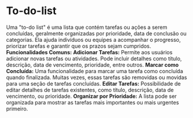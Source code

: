 # To-do-list
Uma "to-do list" é uma lista que contém tarefas ou ações a serem concluídas, geralmente organizadas por prioridade, data de conclusão ou categorias. Ela ajuda indivíduos ou equipes a acompanhar o progresso, priorizar tarefas e garantir que os prazos sejam cumpridos.
**Funcionalidades Comuns:**
**Adicionar Tarefas:** Permite aos usuários adicionar novas tarefas ou atividades. Pode incluir detalhes como título, descrição, data de vencimento, prioridade, entre outros.
**Marcar como Concluída:** Uma funcionalidade para marcar uma tarefa como concluída quando finalizada. Muitas vezes, essas tarefas são removidas ou movidas para uma seção de tarefas concluídas.
**Editar Tarefas:** Possibilidade de editar detalhes de tarefas existentes, como título, descrição, data de vencimento, ou prioridade.
**Organizar por Prioridade:** A lista pode ser organizada para mostrar as tarefas mais importantes ou mais urgentes primeiro.

